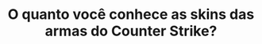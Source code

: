 ---
type: quiz
title: O quanto você conhece as skins das armas do Counter Strike?
game: Counter Strike
image:
  name: Counter Strike
  src: ../static/assets/images/counter-strike-ak-47-vulkan.png

questions:
  -
    id: 5f80e8da-5a2d-4333-9f18-cd5d8973118f
    image: 
      name: AK-47 | Asiimov
      src: ../static/assets/images/ak-47-asiimov.png
    options:
      -
        key: A
        text: AK-47 | Jaguar
      -
        key: B
        text: AK-47 | Viajante
      -
        key: C
        text: AK-47 | Asiimov
        correct: true
      -
        key: D
        text: AK-47 | Hidropônica
  -
    id: 484f323c-adb1-484b-91fd-422743a907c7
    image: 
      name: AK-47 | Rebelde das Terras Devastadas
      src: ../static/assets/images/ak-47-rebelde-das-terras-devastadas.png
    options:
      -
        key: A
        text: AK-47 | Rebelde das Terras Devastadas
        correct: true
      -
        key: B
        text: AK-47 | Aquecimento de Aço
      -
        key: C
        text: AK-47 | Imperatriz
      -
        id: 9dd3e10f-f203-4bef-baa1-0cf2b87235c5
        key: D
        text: AK-47 | Bomba de Combustível
  -
    id: 0011bab1-7ac8-4dbb-a8c0-b080b54187a2
    image: 
      name: AK-47 | Vulcan
      src: ../static/assets/images/ak-47-vulkan.png
    options:
      -
        key: A
        text: AK-47 | Lótus Selvagem
      -
        key: B
        text: AK-47 | Vulcan
        correct: true
      -
        key: C
        text: AK-47 | Serpente de Fogo
      -
        key: D
        text: AK-47 | Vermelho Laminado
  -
    id: a312b278-9988-49a5-85f5-3199aaf3b68c
    image: 
      name: AWP | Víbora do Pântano
      src: ../static/assets/images/awp-vibora-do-pantano.png
    options:
      -
        key: A
        text: AWP | Víbora do Pântano
        correct: true
      -
        key: B
        text: AWP | Falha de Contenção
      -
        key: C
        text: AWP | Príncipe
      -
        key: D
        text: AWP | Sabedoria do Dragão
  -
    id: 26c95c82-a903-4de7-8260-72df4296e124
    image: 
      name: AWP | Falha de Contenção
      src: ../static/assets/images/awp-falha-de-contencao.png
    options:
      -
        key: A
        text: AWP | Gungnir
      -
        key: B
        text: AWP | Fogo Selvagem
      -
        key: C
        text: AWP | Falha de Contenção
        correct: true
      -
        key: D
        text: AWP | Oni Taiji
  -
    id: 6ed61706-5348-4a8a-b431-af449ea43635
    image: 
      name: AWP | Medusa
      src: ../static/assets/images/awp-medusa.png
    options:
      -
        key: A
        text: AWP | Descarga Elétrica
      -
        key: B
        text: AWP | BUM
      -
        key: C
        text: AWP | Grafite
      -
        key: D
        text: AWP | Medusa
        correct: true
  -
    id: 558bcab5-8708-4149-8cd1-8b66107fed5f
    image: 
      name: M4A4 | Howl
      src: ../static/assets/images/m4a4-howl.png
    options:
      -
        key: A
        text: M4A4 | Zirka
      -
        key: B
        text: M4A4 | Howl
        correct: true
      -
        key: C
        text: M4A4 | Fogo Infernal
      -
        key: D
        text: M4A4 | Desolação Espacial
  -
    id: f12e39ef-05c6-4502-99c0-58c8fbe6cafd
    image: 
      name: M4A4 | Poseidon
      src: ../static/assets/images/m4a4-poseidon.png
    options:
      -
        key: A
        text: M4A4 | Poseidon
        correct: true
      -
        key: B
        text: M4A4 | Paladino Real
      -
        key: C
        text: M4A4 | Asiimov
      -
        key: D
        text: M4A4 | O Imperador
  -
    id: 58529108-3926-4ae5-9d5a-4fdc1e8a1837
    image: 
      name: M4A4 | Caçador Moderno
      src: ../static/assets/images/m4a4-cacador-moderno.png
    options:
      -
        key: A
        text: M4A4 | Neo-Noir
      -
        key: B
        text: M4A4 | Perigo de Radiação
      -
        key: C
        text: M4A4 | O Imperador
      -
        key: D
        text: M4A4 | Caçador Moderno
        correct: true
  -
    id: fef6b4a1-d0fe-4134-bd7e-159aa8c46644
    image: 
      name: Baioneta | Sabedoria
      src: ../static/assets/images/baioneta-sabedoria.png
    options:
      -
        key: A
        text: Baioneta | Sabedoria
        correct: true
      -
        key: B
        text: Baioneta | Aquecimento de Aço
      -
        key: C
        text: Baioneta | Degradê
      -
        key: D
        text: Baioneta | Autotrônica
        
result:
  statement:
    final: Você acertou
    share: Eu acertei %s pergunta(s)! E você, o quanto conhece as skins das armas do Counter Strike?
---